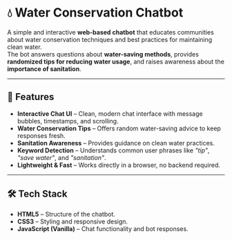 # 💧 Water Conservation Chatbot

A simple and interactive **web-based chatbot** that educates communities about water conservation techniques and best practices for maintaining clean water.  
The bot answers questions about **water-saving methods**, provides **randomized tips for reducing water usage**, and raises awareness about the **importance of sanitation**.

---

## 🚀 Features
- **Interactive Chat UI** – Clean, modern chat interface with message bubbles, timestamps, and scrolling.
- **Water Conservation Tips** – Offers random water-saving advice to keep responses fresh.
- **Sanitation Awareness** – Provides guidance on clean water practices.
- **Keyword Detection** – Understands common user phrases like *"tip"*, *"save water"*, and *"sanitation"*.
- **Lightweight & Fast** – Works directly in a browser, no backend required.

---

## 🛠️ Tech Stack
- **HTML5** – Structure of the chatbot.
- **CSS3** – Styling and responsive design.
- **JavaScript (Vanilla)** – Chat functionality and bot responses.

